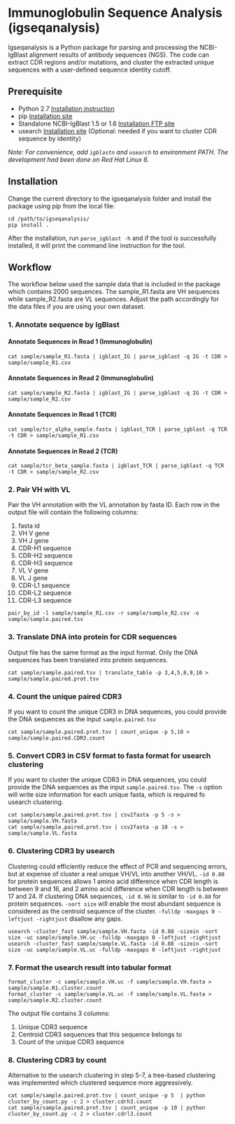# Immunoglobulin Sequence Analysis (igseqanalysis)

Igseqanalysis is a Python package for parsing and processing the NCBI-IgBlast alignment results of antibody sequences (NGS). The code can extract CDR regions and/or mutations, and cluster the extracted unique sequences with a user-defined sequence identity cutoff.

## Prerequisite
* Python 2.7 [Installation instruction](https://www.python.org/download/releases/2.7/)
* pip [Installation site](https://pip.pypa.io/en/stable/installing/)
* Standalone NCBI-IgBlast 1.5 or 1.6 [Installation FTP site](ftp://ftp.ncbi.nih.gov/blast/executables/igblast/release/)
* usearch [Installation site](http://www.drive5.com/usearch/) (Optional: needed if you want to cluster CDR sequence by identity)

*Note: For convenience, add `igblastn` and `usearch` to environment PATH. The development had been done on Red Hat Linux 6.*

## Installation

Change the current directory to the igseqanalysis folder and install the package using pip from the local file:
```
cd /path/to/igseqanalysis/
pip install .
```
After the installation, run `parse_igblast -h` and if the tool is successfully installed, it will print the command line instruction for the tool.

## Workflow

The workflow below used the sample data that is included in the package which contains 2000 sequences. The sample_R1.fasta are VH sequences while sample_R2.fasta are VL sequences. 
Adjust the path accordingly for the data files if you are using your own dataset.

### 1. Annotate sequence by IgBlast

#### Annotate Sequences in Read 1 (Immunoglobulin)

```
cat sample/sample_R1.fasta | igblast_IG | parse_igblast -q IG -t CDR > sample/sample_R1.csv
```    

#### Annotate Sequences in Read 2 (Immunoglobulin)

```  
cat sample/sample_R2.fasta | igblast_IG | parse_igblast -q IG -t CDR > sample/sample_R2.csv
```

#### Annotate Sequences in Read 1 (TCR)

```
cat sample/tcr_alpha_sample.fasta | igblast_TCR | parse_igblast -q TCR -t CDR > sample/sample_R1.csv
```    

#### Annotate Sequences in Read 2 (TCR)

```  
cat sample/tcr_beta_sample.fasta | igblast_TCR | parse_igblast -q TCR -t CDR > sample/sample_R2.csv
```

### 2. Pair VH with VL

Pair the VH annotation with the VL annotation by fasta ID. 
Each row in the output file will contain the following columns:
  1.  fasta id
  2.  VH V gene
  3.  VH J gene
  4.  CDR-H1 sequence
  5.  CDR-H2 sequence
  6.  CDR-H3 sequence
  7.  VL V gene
  8.  VL J gene
  9.  CDR-L1 sequence
  10. CDR-L2 sequence
  11. CDR-L3 sequence
```
pair_by_id -l sample/sample_R1.csv -r sample/sample_R2.csv -o sample/sample.paired.tsv
```

### 3. Translate DNA into protein for CDR sequences

Output file has the same format as the input format. Only the DNA sequences has been translated into protein sequences.

	cat sample/sample.paired.tsv | translate_table -p 3,4,5,8,9,10 > sample/sample.paired.prot.tsv

### 4. Count the unique paired CDR3

If you want to count the unique CDR3 in DNA sequences, you could provide the DNA sequences as the input `sample.paired.tsv` 

	cat sample/sample.paired.prot.tsv | count_unique -p 5,10 > sample/sample.paired.CDR3.count

### 5. Convert CDR3 in CSV format to fasta format for usearch clustering

If you want to cluster the unique CDR3 in DNA sequences, you could provide the DNA sequences as the input `sample.paired.tsv`. The `-s` option will write size information for each unique fasta, which is required fo usearch clustering. 

	cat sample/sample.paired.prot.tsv | csv2fasta -p 5 -s > sample/sample.VH.fasta
	cat sample/sample.paired.prot.tsv | csv2fasta -p 10 -s > sample/sample.VL.fasta

### 6. Clustering CDR3 by usearch

Clustering could efficiently reduce the effect of PCR and sequencing errors, but at expense of cluster a real unique VH/VL into another VH/VL. `-id 0.88` for protein sequences allows 1 amino acid difference when CDR length is between 9 and 16, and 2 amino acid difference when CDR length is between 17 and 24. If clustering DNA sequences, `-id 0.96` is similar to `-id 0.88` for protein sequences. `-sort size` will enable the most abundant sequence is considered as the centroid sequence of the cluster. `-fulldp -maxgaps 0 -leftjust -rightjust` disallow any gaps.

	usearch -cluster_fast sample/sample.VH.fasta -id 0.88 -sizein -sort size -uc sample/sample.VH.uc -fulldp -maxgaps 0 -leftjust -rightjust
	usearch -cluster_fast sample/sample.VL.fasta -id 0.88 -sizein -sort size -uc sample/sample.VL.uc -fulldp -maxgaps 0 -leftjust -rightjust

### 7. Format the usearch result into tabular format

	format_cluster -c sample/sample.VH.uc -f sample/sample.VH.fasta > sample/sample.R1.cluster.count
	format_cluster -c sample/sample.VL.uc -f sample/sample.VL.fasta > sample/sample.R2.cluster.count

The output file contains 3 columns:

1. Unique CDR3 sequence
2. Centroid CDR3 sequences that this sequence belongs to
3. Count of the unique CDR3 sequence

### 8. Clustering CDR3 by count

Alternative to the usearch clustering in step 5-7, a tree-based clustering was implemented which clustered sequence more aggressively. 

	cat sample/sample.paired.prot.tsv | count_unique -p 5  | python cluster_by_count.py -c 2 > cluster.cdrh3.count
	cat sample/sample.paired.prot.tsv | count_unique -p 10 | python cluster_by_count.py -c 2 > cluster.cdrl3.count

